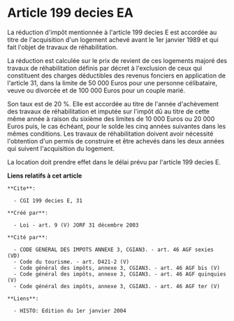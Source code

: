 # Article 199 decies EA

La réduction d'impôt mentionnée à l'article 199 decies E est accordée au titre de l'acquisition d'un logement achevé avant le
1er janvier 1989 et qui fait l'objet de travaux de réhabilitation.

La réduction est calculée sur le prix de revient de ces logements majoré des travaux de réhabilitation définis par décret à
l'exclusion de ceux qui constituent des charges déductibles des revenus fonciers en application de l'article 31, dans la
limite de 50 000 Euros pour une personne célibataire, veuve ou divorcée et de 100 000 Euros pour un couple marié.

Son taux est de 20 %. Elle est accordée au titre de l'année d'achèvement des travaux de réhabilitation et imputée sur l'impôt
dû au titre de cette même année à raison du sixième des limites de 10 000 Euros ou 20 000 Euros puis, le cas échéant, pour le
solde les cinq années suivantes dans les mêmes conditions. Les travaux de réhabilitation doivent avoir nécessité l'obtention
d'un permis de construire et être achevés dans les deux années qui suivent l'acquisition du logement.

La location doit prendre effet dans le délai prévu par l'article 199 decies E.

**Liens relatifs à cet article**

	**Cite**:

	  - CGI 199 decies E, 31

	**Créé par**:

	  - Loi - art. 9 (V) JORF 31 décembre 2003

	**Cité par**:

	  - CODE GENERAL DES IMPOTS ANNEXE 3, CGIAN3. - art. 46 AGF sexies (VD)
	  - Code du tourisme. - art. D421-2 (V)
	  - Code général des impôts, annexe 3, CGIAN3. - art. 46 AGF bis (V)
	  - Code général des impôts, annexe 3, CGIAN3. - art. 46 AGF quinquies (V)
	  - Code général des impôts, annexe 3, CGIAN3. - art. 46 AGF ter (V)

	**Liens**:

	  - HISTO: Edition du 1er janvier 2004
